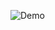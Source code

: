 ![Demo](https://user-images.githubusercontent.com/60252086/118529311-d0082100-b75c-11eb-990c-dd0ecb099253.gif)
